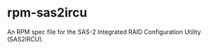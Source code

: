 rpm-sas2ircu
============

An RPM spec file for the SAS-2 Integrated RAID Configuration Utility (SAS2IRCU).
